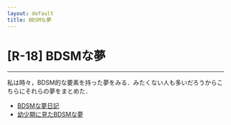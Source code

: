 ```yaml
---
layout: default
title: BDSMな夢
---
```


# [R-18] BDSMな夢
---
私は時々，BDSM的な要素を持った夢をみる．みたくない人も多いだろうからこちらにそれらの夢をまとめた．

- [BDSMな夢日記](/2019/01/29/dream_bdsm.html)
- [幼少期に見たBDSMな夢](/2019/01/31/dream_bdsm_child.html)
